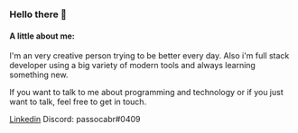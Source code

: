 ### Hello there 👋



#### A little about me:

I'm an very creative person trying to be better every day. Also i'm full stack developer using a big variety of modern tools and always learning something new.


If you want to talk to me about programming and technology or if you just want to talk, feel free to get in touch.

[Linkedin](https://www.linkedin.com/in/muriloarruda/) Discord: passocabr#0409
